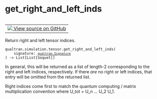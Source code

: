 # get_right_and_left_inds


<table class="tfo-notebook-buttons tfo-api nocontent" align="left">
<td>
  <a target="_blank" href="https://github.com/quantumlib/Qualtran/blob/main/qualtran/simulation/tensor/_dense.py#L25-L42">
    <img src="https://www.tensorflow.org/images/GitHub-Mark-32px.png" />
    View source on GitHub
  </a>
</td>
</table>



Return right and left tensor indices.


<pre class="devsite-click-to-copy prettyprint lang-py tfo-signature-link">
<code>qualtran.simulation.tensor.get_right_and_left_inds(
    signature: <a href="../../../qualtran/Signature.html"><code>qualtran.Signature</code></a>
) -> List[List[Soquet]]
</code></pre>



<!-- Placeholder for "Used in" -->

In general, this will be returned as a list of length-2 corresponding
to the right and left indices, respectively. If there *are* no right
or left indices, that entry will be omitted from the returned list.

Right indices come first to match the quantum computing / matrix multiplication
convention where U_tot = U_n ... U_2 U_1.